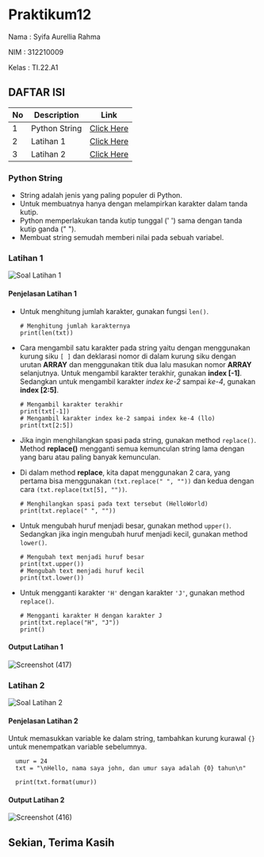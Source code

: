 # Praktikum12

Nama : Syifa Aurellia Rahma

NIM : 312210009

Kelas : TI.22.A1

## DAFTAR ISI <br>
| No | Description | Link |
|-----|------|-----|
|1|Python String|[Click Here](#PythonString)|
|2|Latihan 1|[Click Here](#Latihan-1)|
|3|Latihan 2|[Click Here](#Latihan-2)|

### Python String
- String adalah jenis yang paling populer di Python.
- Untuk membuatnya hanya dengan melampirkan karakter dalam tanda kutip.
- Python memperlakukan tanda kutip tunggal (' ') sama dengan tanda kutip ganda (" ").
- Membuat string semudah memberi nilai pada sebuah variabel.

### Latihan 1

![Soal Latihan 1](https://user-images.githubusercontent.com/115867244/209518488-643ebee6-ed6b-48af-bb5f-08c9196e24d4.png)

#### Penjelasan Latihan 1
- Untuk menghitung jumlah karakter, gunakan fungsi `len()`.

      # Menghitung jumlah karakternya
      print(len(txt))
      
- Cara mengambil satu karakter pada string yaitu dengan menggunakan kurung siku `[ ]` dan deklarasi nomor di dalam kurung siku dengan urutan **ARRAY** dan menggunakan titik dua lalu masukan nomor **ARRAY** selanjutnya.
Untuk mengambil karakter terakhir, gunakan **index [-1]**. Sedangkan untuk mengambil karakter *index ke-2* sampai *ke-4*, gunakan **index [2:5]**.

      # Mengambil karakter terakhir
      print(txt[-1])
      # Mengambil karakter index ke-2 sampai index ke-4 (llo)
      print(txt[2:5])
      
- Jika ingin menghilangkan spasi pada string, gunakan method `replace()`. Method **replace()** mengganti semua kemunculan string lama dengan yang baru atau paling banyak kemunculan.
- Di dalam method **replace**, kita dapat menggunakan 2 cara, yang pertama bisa menggunakan `(txt.replace(" ", ""))` dan kedua dengan cara `(txt.replace(txt[5], ""))`.

      # Menghilangkan spasi pada text tersebut (HelloWorld)
      print(txt.replace(" ", ""))
      
- Untuk mengubah huruf menjadi besar, gunakan method `upper()`. Sedangkan jika ingin mengubah huruf menjadi kecil, gunakan method `lower()`.

      # Mengubah text menjadi huruf besar
      print(txt.upper())
      # Mengubah text menjadi huruf kecil
      print(txt.lower())
      
- Untuk mengganti karakter `'H'` dengan karakter `'J'`, gunakan method `replace()`.

      # Mengganti karakter H dengan karakter J
      print(txt.replace("H", "J"))
      print()
      
#### Output Latihan 1

![Screenshot (417)](https://user-images.githubusercontent.com/115867244/209519851-cbb9c266-f540-4218-a5a8-5a58f95068a3.png)

### Latihan 2

![Soal Latihan 2](https://user-images.githubusercontent.com/115867244/209519946-c3b1ec80-a683-48d6-a43b-0dbd2d716631.png)

#### Penjelasan Latihan 2
Untuk memasukkan variable ke dalam string, tambahkan kurung kurawal `{}` untuk menempatkan variable sebelumnya.

      umur = 24
      txt = "\nHello, nama saya john, dan umur saya adalah {0} tahun\n"

      print(txt.format(umur))
      
#### Output Latihan 2

![Screenshot (416)](https://user-images.githubusercontent.com/115867244/209520154-94aaf4e4-80e1-4651-9a0e-6dcc31178d46.png)

## Sekian, Terima Kasih
